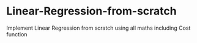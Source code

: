 # Linear-Regression-from-scratch
Implement Linear Regression from scratch using all maths including Cost function
